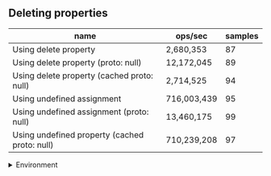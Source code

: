 ## Deleting properties

|name|ops/sec|samples|
|-|-|-|
|Using delete property|2,680,353|87|
|Using delete property (proto: null)|12,172,045|89|
|Using delete property (cached proto: null)|2,714,525|94|
|Using undefined assignment|716,003,439|95|
|Using undefined assignment (proto: null)|13,460,175|99|
|Using undefined property (cached proto: null)|710,239,208|97|


<details>
<summary>Environment</summary>

* __Machine:__ linux x64 | 2 vCPUs | 6.8GB Mem
* __Run:__ Tue Oct 24 2023 16:18:12 GMT+0000 (Coordinated Universal Time)
</details>

<!--
{"environment":{"platform":"linux","arch":"x64","cpus":2,"totalMemory":6.7597503662109375},"benchmarks":[{"name":"Using delete property","opsSec":2680352.9970410094,"samples":8},{"name":"Using delete property (proto: null)","opsSec":12172044.629932676,"samples":7},{"name":"Using delete property (cached proto: null)","opsSec":2714524.850493445,"samples":6},{"name":"Using undefined assignment","opsSec":716003438.9113151,"samples":8},{"name":"Using undefined assignment (proto: null)","opsSec":13460175.239197671,"samples":4},{"name":"Using undefined property (cached proto: null)","opsSec":710239208.2761545,"samples":7}]}-->
